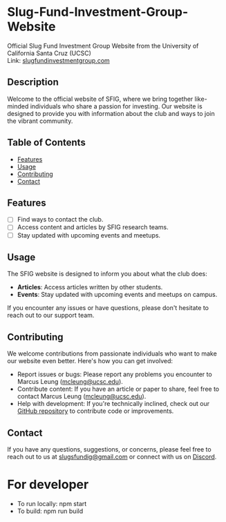 # Slug-Fund-Investment-Group-Website
Official Slug Fund Investment Group Website from the University of California Santa Cruz (UCSC)        
Link: [slugfundinvestmentgroup.com](https://slugfundinvestmentgroup.com/)

## Description
Welcome to the official website of SFIG, where we bring together like-minded individuals who share a passion for investing. Our website is designed to provide you with information about the club and ways to join the vibrant community.

## Table of Contents
- [Features](#features)
- [Usage](#usage)
- [Contributing](#contributing)
- [Contact](#contact)

## Features
- [ ] Find ways to contact the club.
- [ ] Access content and articles by SFIG research teams.
- [ ] Stay updated with upcoming events and meetups.

## Usage
The SFIG website is designed to inform you about what the club does:

- **Articles**: Access articles written by other students.
- **Events**: Stay updated with upcoming events and meetups on campus.

If you encounter any issues or have questions, please don't hesitate to reach out to our support team.

## Contributing
We welcome contributions from passionate individuals who want to make our website even better. Here's how you can get involved:

- Report issues or bugs: Please report any problems you encounter to Marcus Leung (mcleung@ucsc.edu).
- Contribute content: If you have an article or paper to share, feel free to contact Marcus Leung (mcleung@ucsc.edu).
- Help with development: If you're technically inclined, check out our [GitHub repository](https://github.com/marcus-leung/Slug-Fund-Investment-Group-Website) to contribute code or improvements.

## Contact
If you have any questions, suggestions, or concerns, please feel free to reach out to us at [slugsfundig@gmail.com](mailto:slugsfundig@gmail.com) or connect with us on [Discord](https://discord.gg/zcm5rgkrRS).

# For developer
- To run locally: npm start
- To build: npm run build